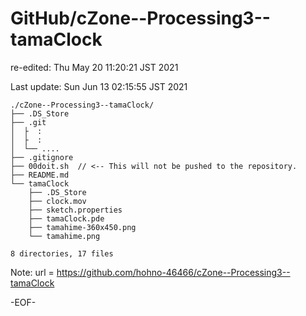 # GitHub/cZone--Processing3--tamaClock

re-edited: Thu May 20 11:20:21 JST 2021

Last update: Sun Jun 13 02:15:55 JST 2021

    ./cZone--Processing3--tamaClock/
    ├── .DS_Store
    ├── .git
    │  ├  :
    │  ├  :
    │  └── ....
    ├── .gitignore
    ├── 00doit.sh  // <-- This will not be pushed to the repository.
    ├── README.md
    └── tamaClock
        ├── .DS_Store
        ├── clock.mov
        ├── sketch.properties
        ├── tamaClock.pde
        ├── tamahime-360x450.png
        └── tamahime.png
    
    8 directories, 17 files


Note: 	url = https://github.com/hohno-46466/cZone--Processing3--tamaClock

-EOF-
